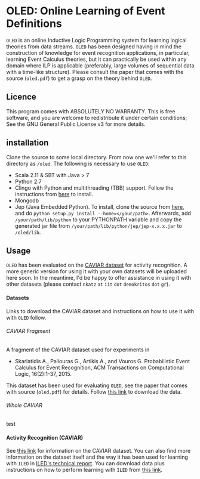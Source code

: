 # OLED: Online Learning of Event Definitions


``OLED`` is an online Inductive Logic Programming system for learning logical theories from data streams. ``OLED`` has been designed having in mind the construction of knowledge for event recognition applications, in particular, learning Event Calculus theories, but it can practically be used within any domain where ILP is applicable (preferably, large volumes of sequential data with a time-like structure). Please consult the paper that comes with the source (``oled.pdf``) to get a grasp on the theory behind ``OLED``.

## Licence

This program comes with ABSOLUTELY NO WARRANTY. This is free software, and you are welcome to redistribute it under certain conditions; See the GNU General Public License v3 for more details.

## installation

Clone the source to some local directory. From now one we'll refer to this directory as `/oled`. The following is necessary to use ``OLED``:

* Scala 2.11 & SBT with Java > 7
* Python 2.7
* Clingo with Python and multithreading (TBB) support. Follow the instructions from [here](http://potassco.sourceforge.net/) to install.
* Mongodb
* Jep (Java Embedded Python). To install, clone the source from [here](https://github.com/mrj0/jep), and do `python setup.py install --home=</your/path>`. Afterwards, add `/your/path/lib/python` to your PYTHONPATH variable and copy the generated jar file from `/your/path/lib/python/jep/jep-x.x.x.jar` to `/oled/lib`.

## Usage

``OLED`` has been evaluated on the [CAVIAR dataset](http://homepages.inf.ed.ac.uk/rbf/CAVIARDATA1/) for activity recognition. A more generic version for using it with your own datasets will be uploaded here soon. In the meantime, I'd be happy to offer assistance in using it with other datasets (please contact ``nkatz`` ``at`` ``iit`` ``dot`` ``demokritos`` ``dot`` ``gr``).

#### Datasets

Links to download the CAVIAR dataset and instructions on how to use it with with ``OLED`` follow. 

###### CAVIAR Fragment

A fragment of the CAVIAR dataset used for experiments in 

* Skarlatidis A., Paliouras G., Artikis A., and Vouros G. Probabilistic Event Calculus for Event Recognition, ACM Transactions on Computational Logic, 16(2):1-37, 2015.

This dataset has been used for evaluating ``OLED``, see the paper that comes with source (``oled.pdf``) for details. Follow [this link](http://users.iit.demokritos.gr/~nkatz/OLED-data/) to download the data.

###### Whole CAVIAR

test



#### Activity Recognition (CAVIAR)

See [this link](http://homepages.inf.ed.ac.uk/rbf/CAVIARDATA1/) for information on the CAVIAR dataset. You can also find more information on the dataset itself and the way it has been used for learning with ``ILED`` in [ILED's technical report](http://arxiv.org/pdf/1402.5988v2.pdf). You can download data plus instructions on how to perform learning with ``ILED`` from [this link](http://users.iit.demokritos.gr/~nkatz/ILED-data/CAVIAR.tar.gz).







